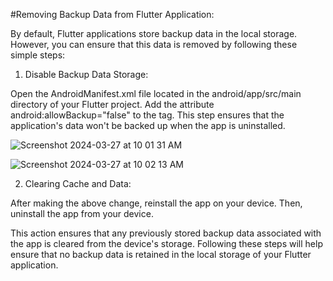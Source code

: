 #Removing Backup Data from Flutter Application:

By default, Flutter applications store backup data in the local storage. However, you can ensure that this data is removed by following these simple steps:

1. Disable Backup Data Storage:

Open the AndroidManifest.xml file located in the android/app/src/main directory of your Flutter project.
Add the attribute android:allowBackup="false" to the <application> tag.
This step ensures that the application's data won't be backed up when the app is uninstalled.

![Screenshot 2024-03-27 at 10 01 31 AM](https://github.com/EftiarHKhan/Flutter-cache-remove-by-uninstalling-the-app/assets/105238792/5f715048-6338-4534-a517-4666db5d9d51)


![Screenshot 2024-03-27 at 10 02 13 AM](https://github.com/EftiarHKhan/Flutter-cache-remove-by-uninstalling-the-app/assets/105238792/a342d11f-4a5a-4a19-8936-ba3207103c37)


2. Clearing Cache and Data:

After making the above change, reinstall the app on your device.
Then, uninstall the app from your device.

This action ensures that any previously stored backup data associated with the app is cleared from the device's storage.
Following these steps will help ensure that no backup data is retained in the local storage of your Flutter application.
